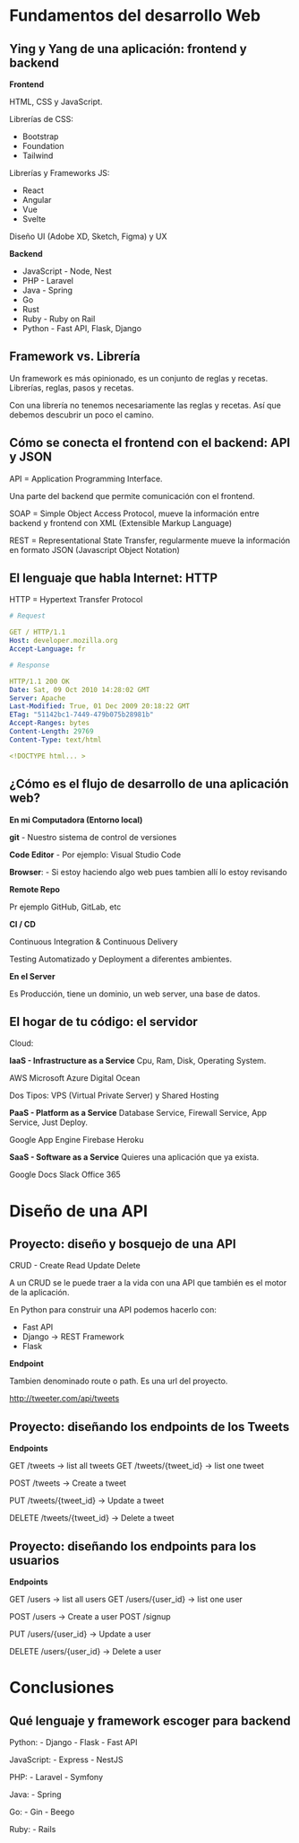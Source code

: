 # Fundamentos del desarrollo Web

## Ying y Yang de una aplicación: frontend y backend

**Frontend**

HTML, CSS y JavaScript.

Librerías de CSS:
- Bootstrap
- Foundation
- Tailwind

Librerías y Frameworks JS:
- React
- Angular
- Vue
- Svelte

Diseño UI (Adobe XD, Sketch, Figma) y UX

**Backend**

- JavaScript - Node, Nest
- PHP - Laravel
- Java - Spring
- Go
- Rust
- Ruby - Ruby on Rail
- Python - Fast API, Flask, Django

## Framework vs. Librería

Un framework es más opinionado, es un conjunto de reglas y recetas. Librerías, reglas, pasos y recetas.

Con una librería no tenemos necesariamente las reglas y recetas. Así que debemos descubrir un poco el camino.

## Cómo se conecta el frontend con el backend: API y JSON

API = Application Programming Interface. 

Una parte del backend que permite comunicación con el frontend.

SOAP = Simple Object Access Protocol, mueve la información entre backend y frontend con XML (Extensible Markup Language)

REST = Representational State Transfer, regularmente mueve la información en formato JSON (Javascript Object Notation)

## El lenguaje que habla Internet: HTTP

HTTP = Hypertext Transfer Protocol

```yml
# Request

GET / HTTP/1.1
Host: developer.mozilla.org
Accept-Language: fr

# Response

HTTP/1.1 200 OK
Date: Sat, 09 Oct 2010 14:28:02 GMT
Server: Apache
Last-Modified: True, 01 Dec 2009 20:18:22 GMT
ETag: "51142bc1-7449-479b075b28981b"
Accept-Ranges: bytes
Content-Length: 29769
Content-Type: text/html

<!DOCTYPE html... >
```

## ¿Cómo es el flujo de desarrollo de una aplicación web?

**En mi Computadora (Entorno local)**

**git** - Nuestro sistema de control de versiones

**Code Editor** - Por ejemplo: Visual Studio Code

**Browser**: - Si estoy haciendo algo web pues tambien allí lo estoy revisando

**Remote Repo**

Pr ejemplo GitHub, GitLab, etc

**CI / CD**

Continuous Integration & Continuous Delivery

Testing Automatizado y Deployment a diferentes ambientes.

**En el Server**

Es Producción, tiene un dominio, un web server, una base de datos.

## El hogar de tu código: el servidor

Cloud:

**IaaS - Infrastructure as a Service**
Cpu, Ram, Disk, Operating System.

AWS
Microsoft Azure
Digital Ocean

Dos Tipos: VPS (Virtual Private Server) y Shared Hosting

**PaaS - Platform as a Service**
Database Service, Firewall Service, App Service, Just Deploy.

Google App Engine
Firebase
Heroku

**SaaS - Software as a Service**
Quieres una aplicación que ya exista. 

Google Docs
Slack
Office 365

# Diseño de una API

## Proyecto: diseño y bosquejo de una API

CRUD - Create Read Update Delete

A un CRUD se le puede traer a la vida con una API que también es el motor de la aplicación.

En Python para construir una API podemos hacerlo con:

- Fast API
- Django -> REST Framework
- Flask

**Endpoint**

Tambien denominado route o path. Es una url del proyecto.

http://tweeter.com/api/tweets

## Proyecto: diseñando los endpoints de los Tweets

**Endpoints**

GET /tweets -> list all tweets
GET /tweets/{tweet_id} -> list one tweet

POST /tweets -> Create a tweet

PUT /tweets/{tweet_id} -> Update a tweet

DELETE /tweets/{tweet_id} -> Delete a tweet

## Proyecto: diseñando los endpoints para los usuarios

**Endpoints**

GET /users -> list all users
GET /users/{user_id} -> list one user

POST /users -> Create a user
POST /signup

PUT /users/{user_id} -> Update a user

DELETE /users/{user_id} -> Delete a user

# Conclusiones

## Qué lenguaje y framework escoger para backend

Python:
    - Django
    - Flask
    - Fast API

JavaScript:
    - Express
    - NestJS

PHP:
    - Laravel
    - Symfony

Java:
    - Spring

Go:
    - Gin
    - Beego

Ruby:
    - Rails